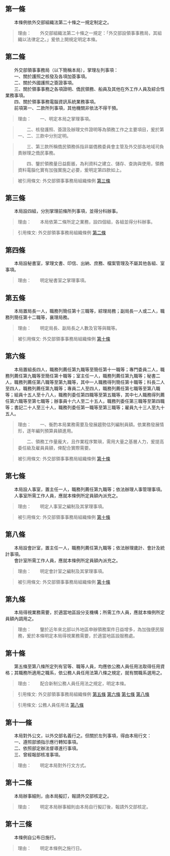 第一條 
-------
　　本條例依外交部組織法第二十條之一規定制定之。  
> 理由：　　外交部組織法第二十條之一規定：「外交部設領事事務局，其組織以法律定之。」爰依上開規定明定本條。



第二條 
-------
　　外交部領事事務局（以下簡稱本局），掌理左列事項：  
　　一、關於護照之核發及各項加簽事項。  
　　二、關於外國護照之簽證事項。  
　　三、關於領事事務之各項證明、僑民領務、船員及其他在外工作人員及綜合性業務事項。  
　　四、關於領事事務電腦資訊系統業務事項。  
　　前項第一、二款所列事項，其他機關非依法不得干預。  
> 理由：　　一、明定本局之掌理事項。

> 　　二、核發護照、簽證及辦理文件證明等為領務工作之主要項目，爰於第一、二、三款中分別定明。

> 　　三、第三款所稱僑民領務係指非屬僑務委員會主管及外交部各地域司負責辦理之僑民事務。

> 　　四、鑒於領務量日益膨脹，為利資料之建立、儲存、查詢與使用，領務資料電腦化實有加強實施之必要，爰明定第四款如上。

> 被引用條文: 外交部領事事務局組織條例 [第三條](../../人事其他/組織編制/外交部領事事務局組織條例.md#第三條-)



第三條 
-------
　　本局設四組，分別掌理前條所列事項，並得分科辦事。  
> 理由：　　本局依第二條所定之業務，設四個組，各組並得分科辦事。

> 引用條文: 外交部領事事務局組織條例 [第二條](../../人事其他/組織編制/外交部領事事務局組織條例.md#第二條-)



第四條 
-------
　　本局設秘書室，掌理文書、印信、出納、庶務、檔案管理及不屬其他各組、室事項。  
> 理由：　　明定秘書室之掌理事項。



第五條 
-------
　　本局置局長一人，職務列簡任第十三職等，綜理局務；副局長一人或二人，職務列簡任第十二職等，襄理局務。  
> 理由：　　明定局長、副局長之人數及官等與職等。

> 被引用條文: 外交部領事事務局組織條例 [第十條](../../人事其他/組織編制/外交部領事事務局組織條例.md#第十條-)



第六條 
-------
　　本局置組長四人，職務列薦任第九職等至簡任第十一職等；專門委員二人，職務列薦任第九職等至簡任第十職等；室主任一人，職務列薦任第九職等；秘書二人，職務列薦任第八職等至第九職等，其中一人職務得列簡任第十職等；科長二人至四人，職務列薦任第九職等；專員二人至四人，職務列薦任第七職等至第八職等；組員十五人至十八人，職務列委任第四職等至第五職等，其中七人職務得列薦任第六職等至第七職等；辦事員十六人至二十五人，職務列委任第三職等至第四職等；書記二十人至三十人，職務列委任第一職等至第三職等；雇員九十三人至九十五人。  
> 理由：　　一、衡酌本局業務需要及發展趨勢估列編制員額。依業務發展情形，逐年編列預算員額進用。

> 　　二、領務工作量龐大，且作業程序繁瑣，需用大量之基層人力，爰提高委任級及雇員員額，俾配合實際需要。

> 被引用條文: 外交部領事事務局組織條例 [第十條](../../人事其他/組織編制/外交部領事事務局組織條例.md#第十條-)



第七條 
-------
　　本局設人事室，置主任一人，職務列薦任第九職等；依法辦理人事管理事項。  
　　人事室所需工作人員，應就本條例所定員額內派充之。  
> 理由：　　明定人事室之編制及其掌理事項。

> 被引用條文: 外交部領事事務局組織條例 [第十條](../../人事其他/組織編制/外交部領事事務局組織條例.md#第十條-)



第八條 
-------
　　本局設會計室，置主任一人，職務列薦任第九職等；依法辦理歲計、會計及統計事項。  
　　會計室所需工作人員，應就本條例所定員額內派充之。  
> 理由：　　明定會計室之編制及其掌理事項。

> 被引用條文: 外交部領事事務局組織條例 [第十條](../../人事其他/組織編制/外交部領事事務局組織條例.md#第十條-)



第九條 
-------
　　本局得視業務需要，於適當地區設分支機構；所需工作人員，應就本條例所定員額內調用之。  
> 理由：　　鑒於近年來北部以外地區申辦領務案件日益增多，為加強便民服務，爰於本條明定本局得視業務需要，於適當地區設服務處。



第十條 
-------
　　第五條至第八條所定列有官等、職等人員，均應依公務人員任用法取得任用資格；其職務所適用之職系，依公務人員任用法第八條之規定，就有關職系選用之。  
> 理由：　　配合新制公務人員任用法之規定，明定本條。

> 引用條文: 外交部領事事務局組織條例 [第五條](../../人事其他/組織編制/外交部領事事務局組織條例.md#第五條-) [第六條](../../人事其他/組織編制/外交部領事事務局組織條例.md#第六條-) [第七條](../../人事其他/組織編制/外交部領事事務局組織條例.md#第七條-) [第八條](../../人事其他/組織編制/外交部領事事務局組織條例.md#第八條-)

> 引用條文: 公務人員任用法 [第八條](../../考試/任免升遷/公務人員任用法.md#第八條-職系說明書)



第十一條 
---------
　　本局對外公文，以外交部名義行之。但關於左列事項，得由本局行文：  
　　一、遵照部頒指示應行轉知事項。  
　　二、依照部定辦法督導進行事項。  
　　三、曾經報部核准事項。  
> 理由：　　明定本局對外行文方式。



第十二條 
---------
　　本局辦事細則，由本局擬訂，報請外交部核定之。  
> 理由：　　明定本局辦事細則由本局自行擬訂後，報請外交部核定。



第十三條 
---------
　　本條例自公布日施行。  
> 理由：　　明定本條例之施行日。